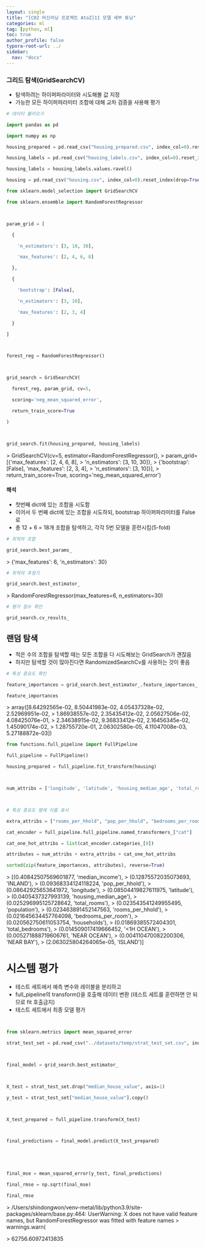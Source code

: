```yaml
---
layout: single
title: "[C02 머신러닝 프로젝트 AtoZ]11 모델 세부 튜닝"
categories: ml
tag: [python, ml]
toc: true
author_profile: false
typora-root-url: ../
sidebar:
  nav: "docs"
---
```


### 그리드 탐색(GridSearchCV)
- 탐색하려는 하이퍼파라미터와 시도해볼 값 지정
- 가능한 모든 하이퍼파라미터 조합에 대해 교차 검증을 사용해 평가

``` python
# 데이터 불러오기

import pandas as pd

import numpy as np

housing_prepared = pd.read_csv("housing_prepared.csv", index_col=0).reset_index(drop=True)

housing_labels = pd.read_csv("housing_labels.csv", index_col=0).reset_index(drop=True)

housing_labels = housing_labels.values.ravel()

housing = pd.read_csv("housing.csv", index_col=0).reset_index(drop=True)

```

``` python
from sklearn.model_selection import GridSearchCV

from sklearn.ensemble import RandomForestRegressor



param_grid = [

  {

    'n_estimators': [3, 10, 30],

    'max_features': [2, 4, 6, 8]

  },

  {

    'bootstrap': [False],

    'n_estimators': [3, 10],

    'max_features': [2, 3, 4]

  }

]



forest_reg = RandomForestRegressor()



grid_search = GridSearchCV(

  forest_reg, param_grid, cv=5,

  scoring='neg_mean_squared_error',

  return_train_score=True

)



grid_search.fit(housing_prepared, housing_labels)


```

\> GridSearchCV(cv=5, estimator=RandomForestRegressor(),
\>              param_grid=[{'max_features': [2, 4, 6, 8],
\>                           'n_estimators': [3, 10, 30]},
\>                          {'bootstrap': [False], 'max_features': [2, 3, 4],
\>                           'n_estimators': [3, 10]}],
\>              return_train_score=True, scoring='neg_mean_squared_error')
#### 해석
- 첫번째 dict에 있는 조합을 시도함
- 이어서 두 번째 dict에 있는 조합을 시도하되, bootstrap 하이퍼파라미터를 False로
- 총 12 + 6 = 18개 조합을 탐색하고, 각각 5번 모델을 훈련시킴(5-fold)

``` python
# 최적의 조합

grid_search.best_params_

```

\> {'max_features': 6, 'n_estimators': 30}

``` python
# 최적의 추정기

grid_search.best_estimator_

```

\> RandomForestRegressor(max_features=6, n_estimators=30)

``` python
# 평가 점수 확인

grid_search.cv_results_

```
## 랜덤 탐색
- 적은 수의 조합을 탐색할 때는 모든 조합을 다 시도해보는 GridSearch가 괜찮음
- 하지만 탐색할 것이 많아진다면 RandomizedSearchCv를 사용하는 것이 좋음

``` python
# 특성 중요도 확인

feature_importances = grid_search.best_estimator_.feature_importances_

feature_importances

```

\> array([8.64292565e-02, 8.50441983e-02, 4.05437328e-02, 2.52969951e-02,
\>        1.86938557e-02, 2.35435412e-02, 2.05627506e-02, 4.08425076e-01,
\>        2.34638915e-02, 9.36833412e-02, 2.16456345e-02, 1.45090174e-02,
\>        1.28755720e-01, 2.06302580e-05, 4.11047008e-03, 5.27188872e-03])

``` python
from functions.full_pipeline import FullPipeline

full_pipeline = FullPipeline()

housing_prepared = full_pipeline.fit_transform(housing)



num_attribs = ['longitude', 'latitude', 'housing_median_age', 'total_rooms', 'total_bedrooms', 'population', 'households', 'median_income']



# 특성 중요도 옆에 이름 표시

extra_attribs = ["rooms_per_hhold", "pop_per_hhold", "bedrooms_per_room"]

cat_encoder = full_pipeline.full_pipeline.named_transformers_["cat"]

cat_one_hot_attribs = list(cat_encoder.categories_[0])

attributes = num_attribs + extra_attribs + cat_one_hot_attribs

sorted(zip(feature_importances, attributes), reverse=True)


```

\> [(0.40842507569601877, 'median_income'),
\>  (0.12875572035073693, 'INLAND'),
\>  (0.09368334124118224, 'pop_per_hhold'),
\>  (0.08642925653641972, 'longitude'),
\>  (0.08504419827611975, 'latitude'),
\>  (0.0405437327993139, 'housing_median_age'),
\>  (0.025296995125728642, 'total_rooms'),
\>  (0.023543541249955495, 'population'),
\>  (0.023463891452147563, 'rooms_per_hhold'),
\>  (0.021645634457764098, 'bedrooms_per_room'),
\>  (0.020562750611053754, 'households'),
\>  (0.01869385572404301, 'total_bedrooms'),
\>  (0.014509017419666452, '<1H OCEAN'),
\>  (0.005271888719606761, 'NEAR OCEAN'),
\>  (0.004110470082200306, 'NEAR BAY'),
\>  (2.063025804264065e-05, 'ISLAND')]
# 시스템 평가
- 테스트 세트에서 예측 변수와 레이블을 분리하고
- full_pipeline의 transform()을 호출해 데이터 변환 (테스트 세트를 훈련하면 안 되므로 fit 호출금지)
- 테스트 세트에서 최종 모델 평가

``` python


from sklearn.metrics import mean_squared_error

strat_test_set = pd.read_csv("../datasets/temp/strat_test_set.csv", index_col=0).reset_index(drop=True)



final_model = grid_search.best_estimator_



X_test = strat_test_set.drop("median_house_value", axis=1)

y_test = strat_test_set["median_house_value"].copy()



X_test_prepared = full_pipeline.transform(X_test)



final_predictions = final_model.predict(X_test_prepared)





final_mse = mean_squared_error(y_test, final_predictions)

final_rmse = np.sqrt(final_mse)

final_rmse

```

\> /Users/shindongwon/venv-metal/lib/python3.9/site-packages/sklearn/base.py:464: UserWarning: X does not have valid feature names, but RandomForestRegressor was fitted with feature names
\>   warnings.warn(


\> 62756.60972413835
